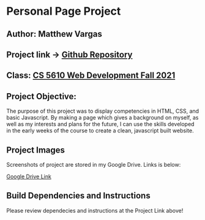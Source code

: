 # Personal Page Project

## Author: Matthew Vargas

## Project link -> [Github Repository](https://github.com/Automaton1989/personal-page)

## Class: [CS 5610 Web Development Fall 2021](https://johnguerra.co/classes/webDevelopment_fall_2021/_)

## Project Objective:

The purpose of this project was to display competencies in HTML, CSS, and basic Javascript.  By making a page which gives a background on myself, as well as my interests and plans for the future, I can use the skills developed in the early weeks of the course to create a clean, javascript built website.

## Project Images

Screenshots of project are stored in my Google Drive.  Links is below:

[Google Drive Link](https://drive.google.com/drive/folders/1I9tSxnQfMDYJoKCJGOLLQZAk-p2e9ZCx?usp=sharing)

## Build Dependencies and Instructions

Please review dependecies and instructions at the Project Link above!
